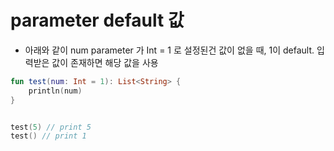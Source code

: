 

# parameter default 값

- 아래와 같이 num parameter 가 Int = 1 로 설정된건 값이 없을 때, 1이 default. 입력받은 값이 존재하면 해당 값을 사용

```kotlin
fun test(num: Int = 1): List<String> {
 	println(num)
}


test(5) // print 5
test() // print 1

```

